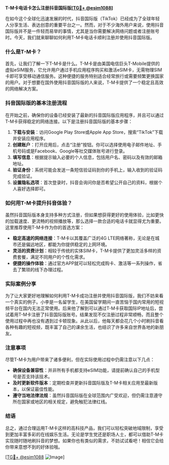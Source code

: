 **T-M卡电话卡怎么注册抖音国际版[[TG💪+ @esim1088](https://t.me/s/esim1088)]**

在如今这个全球化迅速发展的时代，抖音国际版（TikTok）已经成为了全球年轻人分享生活、表达创意的重要平台之一。然而，对于不少海外用户来说，使用抖音国际版并不是一件轻而易举的事情，尤其是当你需要解决网络问题或者注册账号时。今天，我们就来聊聊如何利用T-M卡电话卡顺利注册并使用抖音国际版。

### 什么是T-M卡？

首先，让我们了解一下T-M卡是什么。T-M卡是由美国电信巨头T-Mobile提供的虚拟eSIM服务，它允许用户通过手机应用程序购买和激活eSIM卡，无需物理SIM卡即可享受移动通信服务。这种便捷的服务特别适合经常旅行或需要频繁更换国家的用户。对于想要在国外使用抖音国际版的人来说，T-M卡提供了一个稳定且高效的网络解决方案。

### 抖音国际版的基本注册流程

在开始之前，确保你的设备已经安装了最新的抖音国际版应用程序，并且可以通过T-M卡获得稳定的网络连接。以下是注册抖音国际版的基本步骤：

1. **下载与安装**：访问Google Play Store或Apple App Store，搜索“TikTok”下载并安装应用程序。
2. **创建账户**：打开应用后，点击“注册”按钮。你可以选择使用电子邮件地址、手机号码或是Facebook、Google等社交媒体账号进行登录。
3. **填写信息**：根据提示输入必要的个人信息，包括用户名、密码以及有效的邮箱地址。
4. **验证身份**：系统可能会发送一条短信验证码到你的手机上，输入收到的验证码完成验证。
5. **设置隐私选项**：首次登录时，抖音会询问你是否希望公开自己的资料，根据个人喜好选择即可。

### 如何用T-M卡提升抖音体验？

虽然抖音国际版本身支持多种方式注册，但如果想获得更好的使用体验，比如更快的加载速度、更流畅的视频播放等，那么选择一款合适的电话卡就显得尤为重要。这里推荐使用T-M卡作为你的首选方案：

- **稳定高速的网络连接**：T-M卡以其覆盖广泛的4G LTE网络著称，无论是在城市还是偏远地区，都能为你提供稳定的上网环境。
- **灵活的资费计划**：相较于传统的实体SIM卡，T-M卡提供了更加灵活多样的资费套餐，满足不同用户的个性化需求。
- **便捷的操作体验**：通过官方APP就可以轻松完成购卡、激活等一系列操作，省去了繁琐的线下办理过程。

### 实际案例分享

为了让大家更好地理解如何利用T-M卡成功注册并使用抖音国际版，我们不妨来看一个真实的例子。小李是一名留学生，在美国留学期间一直苦恼于国内常用的短视频平台在国内无法正常使用。后来他了解到可以通过T-M卡获取国际IP地址后，尝试着用T-M卡注册了抖音国际版账号。结果发现不仅注册过程非常顺畅，而且整个使用过程中再也没有遇到过卡顿现象。从此以后，他每天都会花几个小时刷抖音看各种有趣的短视频，既丰富了自己的课余生活，也结识了许多来自世界各地的新朋友。

### 注意事项

尽管T-M卡为用户带来了诸多便利，但在实际使用过程中仍需注意以下几点：

- **确保设备兼容性**：并非所有手机都支持eSIM功能，请提前确认自己的手机型号是否支持该技术。
- **及时更新软件版本**：定期检查并更新抖音国际版及T-M卡相关应用至最新版本，以保证最佳性能。
- **遵守当地法律法规**：虽然抖音国际版在全球范围内广受欢迎，但仍需注意遵守所在国家或地区的相关规定，避免触犯法律红线。

### 结语

总之，通过合理运用T-M卡这样的高科技产品，我们可以轻松突破地域限制，享受到更加丰富多彩的在线娱乐生活。无论是学生党还是职场人士，都可以借助T-M卡实现随时随地刷抖音的梦想。如果你也有类似的需求，不妨试试看吧！相信它会给你带来意想不到的好体验哦。

[[TG💪+ @esim1088](https://t.me/s/esim1088) ![Image](https://i.postimg.cc/4NQfJmqS/Snipaste-2025-05-13-00-14-12.png)]